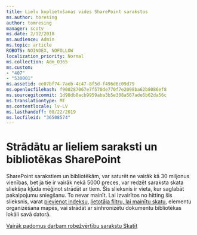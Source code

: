 ```yaml
---
title: Lielu koplietošanas vides SharePoint sarakstos
ms.author: toresing
author: tomresing
manager: scotv
ms.date: 2/12/2018
ms.audience: Admin
ms.topic: article
ROBOTS: NOINDEX, NOFOLLOW
localization_priority: Normal
ms.collection: Adm_O365
ms.custom:
- "407"
- "530001"
ms.assetid: ee07bf74-7aeb-4c47-8f5d-f496d6c09d79
ms.openlocfilehash: f900287067e7f570de770f7e2098ba62b8086ef8
ms.sourcegitcommit: 1d98db8acb9959aba3b5e308a567ade6b62da56c
ms.translationtype: MT
ms.contentlocale: lv-LV
ms.lasthandoff: 08/22/2019
ms.locfileid: "36508574"
---
```

# <a name="work-with-large-lists-and-libraries-in-sharepoint"></a>Strādātu ar lieliem saraksti un bibliotēkas SharePoint

SharePoint sarakstiem un bibliotēkām, var saturēt ne vairāk kā 30 miljonus vienības, bet ja tie ir vairāk nekā 5000 preces, var redzēt saraksta skata sliekšņa kļūda mēģinot strādāt ar tiem. Šis slieksnis ir vieta, kur saglabāt pakalpojumu sniegšanu. To nevar mainīt. Lai izvairītos no hitting šis slieksnis, varat [pievienot indeksu](https://go.microsoft.com/fwlink/?linkid=867784), [lietotāja filtru, lai mainītu skatu](https://go.microsoft.com/fwlink/?linkid=867786), elementu organizēšana mapēs, vai strādāt ar sinhronizētu dokumentu bibliotēkas lokāli savā datorā.
  
[Vairāk padomus darbam robežvērtību sarakstu Skatīt](https://go.microsoft.com/fwlink/?linkid=867787)
  